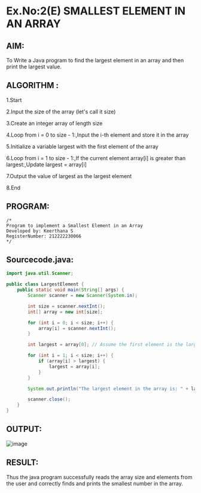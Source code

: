 # Ex.No:2(E)  SMALLEST ELEMENT IN AN ARRAY

## AIM:
To Write a Java program to find the largest element in an array and then print the largest value. 
## ALGORITHM :
1.Start

2.Input the size of the array (let's call it size)

3.Create an integer array of length size

4.Loop from i = 0 to size - 1:,Input the i-th element and store it in the array

5.Initialize a variable largest with the first element of the array

6.Loop from i = 1 to size - 1:,If the current element array[i] is greater than largest:,Update largest = array[i]

7.Output the value of largest as the largest element

8.End
	

## PROGRAM:
 ```
/*
Program to implement a Smallest Element in an Array
Developed by: Keerthana S
RegisterNumber: 212222230066
*/
```

## Sourcecode.java:

```java
import java.util.Scanner;

public class LargestElement {
    public static void main(String[] args) {
        Scanner scanner = new Scanner(System.in);

        int size = scanner.nextInt();
        int[] array = new int[size];

        for (int i = 0; i < size; i++) {
            array[i] = scanner.nextInt();
        }

        int largest = array[0]; // Assume the first element is the largest initially

        for (int i = 1; i < size; i++) {
            if (array[i] > largest) {
                largest = array[i];
            }
        }

        System.out.println("The largest element in the array is: " + largest);

        scanner.close();
    }
}
```





## OUTPUT:

![image](https://github.com/user-attachments/assets/87908cbe-caef-4359-951a-178115c6dbdc)


## RESULT:
Thus the java program successfully reads the array size and elements from the user and correctly finds and prints the smallest number in the array.




